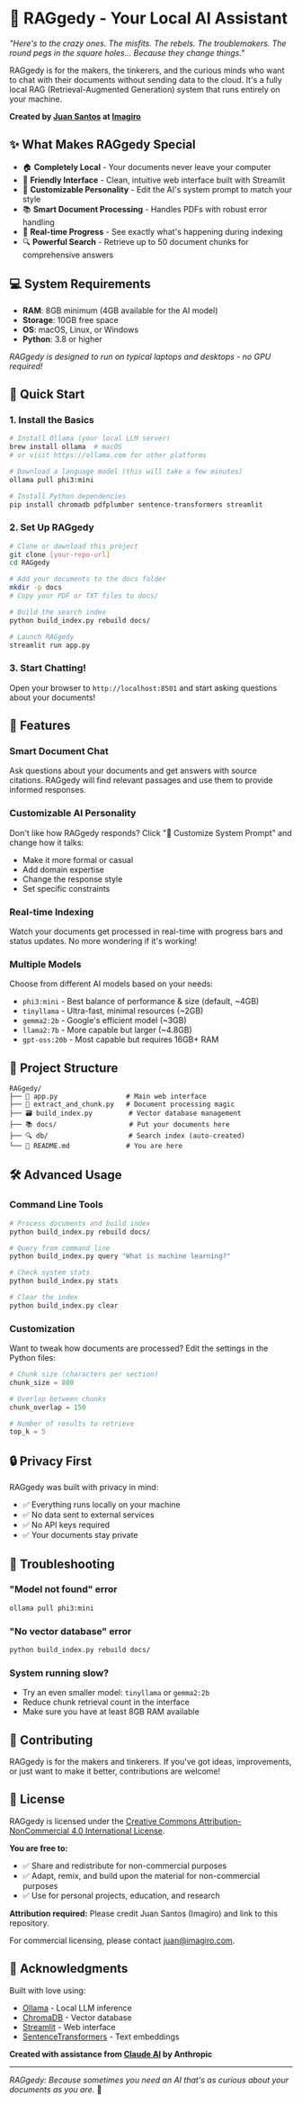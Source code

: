 # 🧸 RAGgedy - Your Local AI Assistant

*"Here's to the crazy ones. The misfits. The rebels. The troublemakers. The round pegs in the square holes... Because they change things."*

RAGgedy is for the makers, the tinkerers, and the curious minds who want to chat with their documents without sending data to the cloud. It's a fully local RAG (Retrieval-Augmented Generation) system that runs entirely on your machine.

**Created by [Juan Santos](https://github.com/juan) at [Imagiro](https://github.com/imagiro)**

## ✨ What Makes RAGgedy Special

- 🏠 **Completely Local** - Your documents never leave your computer
- 🧸 **Friendly Interface** - Clean, intuitive web interface built with Streamlit
- 🎯 **Customizable Personality** - Edit the AI's system prompt to match your style
- 📚 **Smart Document Processing** - Handles PDFs with robust error handling
- 🚀 **Real-time Progress** - See exactly what's happening during indexing
- 🔍 **Powerful Search** - Retrieve up to 50 document chunks for comprehensive answers

## 💻 System Requirements

- **RAM**: 8GB minimum (4GB available for the AI model)
- **Storage**: 10GB free space 
- **OS**: macOS, Linux, or Windows
- **Python**: 3.8 or higher

*RAGgedy is designed to run on typical laptops and desktops - no GPU required!*

## 🚀 Quick Start

### 1. Install the Basics
```bash
# Install Ollama (your local LLM server)
brew install ollama  # macOS
# or visit https://ollama.com for other platforms

# Download a language model (this will take a few minutes)
ollama pull phi3:mini

# Install Python dependencies
pip install chromadb pdfplumber sentence-transformers streamlit
```

### 2. Set Up RAGgedy
```bash
# Clone or download this project
git clone [your-repo-url]
cd RAGgedy

# Add your documents to the docs folder
mkdir -p docs
# Copy your PDF or TXT files to docs/

# Build the search index
python build_index.py rebuild docs/

# Launch RAGgedy
streamlit run app.py
```

### 3. Start Chatting!
Open your browser to `http://localhost:8501` and start asking questions about your documents!

## 🎯 Features

### Smart Document Chat
Ask questions about your documents and get answers with source citations. RAGgedy will find relevant passages and use them to provide informed responses.

### Customizable AI Personality
Don't like how RAGgedy responds? Click "🎯 Customize System Prompt" and change how it talks:
- Make it more formal or casual
- Add domain expertise
- Change the response style
- Set specific constraints

### Real-time Indexing
Watch your documents get processed in real-time with progress bars and status updates. No more wondering if it's working!

### Multiple Models
Choose from different AI models based on your needs:
- `phi3:mini` - Best balance of performance & size (default, ~4GB)
- `tinyllama` - Ultra-fast, minimal resources (~2GB) 
- `gemma2:2b` - Google's efficient model (~3GB)
- `llama2:7b` - More capable but larger (~4.8GB)
- `gpt-oss:20b` - Most capable but requires 16GB+ RAM

## 📁 Project Structure

```
RAGgedy/
├── 🧸 app.py                 # Main web interface
├── 📄 extract_and_chunk.py   # Document processing magic
├── 🗃️ build_index.py         # Vector database management
├── 📚 docs/                  # Put your documents here
├── 🔍 db/                    # Search index (auto-created)
└── 📖 README.md              # You are here
```

## 🛠️ Advanced Usage

### Command Line Tools

```bash
# Process documents and build index
python build_index.py rebuild docs/

# Query from command line
python build_index.py query "What is machine learning?"

# Check system stats
python build_index.py stats

# Clear the index
python build_index.py clear
```

### Customization

Want to tweak how documents are processed? Edit the settings in the Python files:

```python
# Chunk size (characters per section)
chunk_size = 800

# Overlap between chunks
chunk_overlap = 150

# Number of results to retrieve
top_k = 5
```

## 🔒 Privacy First

RAGgedy was built with privacy in mind:
- ✅ Everything runs locally on your machine
- ✅ No data sent to external services
- ✅ No API keys required
- ✅ Your documents stay private

## 🐛 Troubleshooting

### "Model not found" error
```bash
ollama pull phi3:mini
```

### "No vector database" error
```bash
python build_index.py rebuild docs/
```

### System running slow?
- Try an even smaller model: `tinyllama` or `gemma2:2b`
- Reduce chunk retrieval count in the interface
- Make sure you have at least 8GB RAM available

## 🤝 Contributing

RAGgedy is for the makers and tinkerers. If you've got ideas, improvements, or just want to make it better, contributions are welcome!

## 📄 License

RAGgedy is licensed under the [Creative Commons Attribution-NonCommercial 4.0 International License](http://creativecommons.org/licenses/by-nc/4.0/).

**You are free to:**
- ✅ Share and redistribute for non-commercial purposes
- ✅ Adapt, remix, and build upon the material for non-commercial purposes
- ✅ Use for personal projects, education, and research

**Attribution required:** Please credit Juan Santos (Imagiro) and link to this repository.

For commercial licensing, please contact [juan@imagiro.com](mailto:juan@imagiro.com).

## 💝 Acknowledgments

Built with love using:
- [Ollama](https://ollama.com/) - Local LLM inference
- [ChromaDB](https://www.trychroma.com/) - Vector database
- [Streamlit](https://streamlit.io/) - Web interface
- [SentenceTransformers](https://www.sbert.net/) - Text embeddings

**Created with assistance from [Claude AI](https://claude.ai/) by Anthropic**

---

*RAGgedy: Because sometimes you need an AI that's as curious about your documents as you are.* 🧸